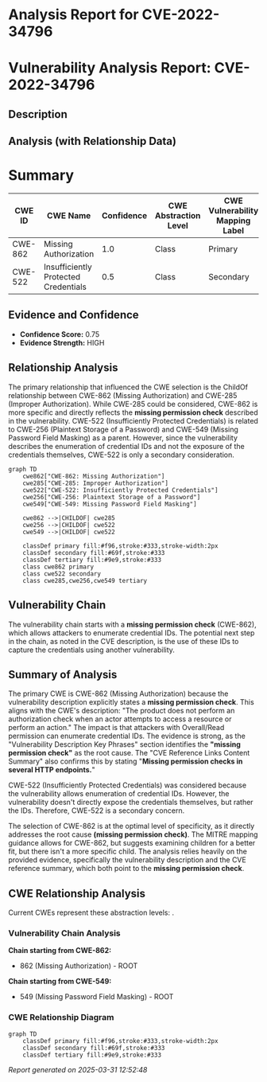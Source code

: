 # Analysis Report for CVE-2022-34796

# Vulnerability Analysis Report: CVE-2022-34796

## Description



## Analysis (with Relationship Data)

# Summary
| CWE ID | CWE Name | Confidence | CWE Abstraction Level | CWE Vulnerability Mapping Label | CWE-Vulnerability Mapping Notes |
|---|---|---|---|---|---|
| CWE-862 | Missing Authorization | 1.0 | Class | Primary | Allowed-with-Review |
| CWE-522 | Insufficiently Protected Credentials | 0.5 | Class | Secondary | Allowed-with-Review |

## Evidence and Confidence

*   **Confidence Score:** 0.75
*   **Evidence Strength:** HIGH

## Relationship Analysis
The primary relationship that influenced the CWE selection is the ChildOf relationship between CWE-862 (Missing Authorization) and CWE-285 (Improper Authorization). While CWE-285 could be considered, CWE-862 is more specific and directly reflects the **missing permission check** described in the vulnerability. CWE-522 (Insufficiently Protected Credentials) is related to CWE-256 (Plaintext Storage of a Password) and CWE-549 (Missing Password Field Masking) as a parent. However, since the vulnerability describes the enumeration of credential IDs and not the exposure of the credentials themselves, CWE-522 is only a secondary consideration.

```mermaid
graph TD
    cwe862["CWE-862: Missing Authorization"]
    cwe285["CWE-285: Improper Authorization"]
    cwe522["CWE-522: Insufficiently Protected Credentials"]
    cwe256["CWE-256: Plaintext Storage of a Password"]
    cwe549["CWE-549: Missing Password Field Masking"]

    cwe862 -->|CHILDOF| cwe285
    cwe256 -->|CHILDOF| cwe522
    cwe549 -->|CHILDOF| cwe522

    classDef primary fill:#f96,stroke:#333,stroke-width:2px
    classDef secondary fill:#69f,stroke:#333
    classDef tertiary fill:#9e9,stroke:#333
    class cwe862 primary
    class cwe522 secondary
    class cwe285,cwe256,cwe549 tertiary
```

## Vulnerability Chain
The vulnerability chain starts with a **missing permission check** (CWE-862), which allows attackers to enumerate credential IDs. The potential next step in the chain, as noted in the CVE description, is the use of these IDs to capture the credentials using another vulnerability.

## Summary of Analysis
The primary CWE is CWE-862 (Missing Authorization) because the vulnerability description explicitly states a **missing permission check**. This aligns with the CWE's description: "The product does not perform an authorization check when an actor attempts to access a resource or perform an action." The impact is that attackers with Overall/Read permission can enumerate credential IDs. The evidence is strong, as the "Vulnerability Description Key Phrases" section identifies the **"missing permission check"** as the root cause. The "CVE Reference Links Content Summary" also confirms this by stating "**Missing permission checks in several HTTP endpoints.**"

CWE-522 (Insufficiently Protected Credentials) was considered because the vulnerability allows enumeration of credential IDs. However, the vulnerability doesn't directly expose the credentials themselves, but rather the IDs. Therefore, CWE-522 is a secondary concern.

The selection of CWE-862 is at the optimal level of specificity, as it directly addresses the root cause **(missing permission check)**. The MITRE mapping guidance allows for CWE-862, but suggests examining children for a better fit, but there isn't a more specific child. The analysis relies heavily on the provided evidence, specifically the vulnerability description and the CVE reference summary, which both point to the **missing permission check**.


## CWE Relationship Analysis

Current CWEs represent these abstraction levels: .


### Vulnerability Chain Analysis

**Chain starting from CWE-862:**
- 862 (Missing Authorization) - ROOT


**Chain starting from CWE-549:**
- 549 (Missing Password Field Masking) - ROOT



### CWE Relationship Diagram

```mermaid
graph TD
    classDef primary fill:#f96,stroke:#333,stroke-width:2px
    classDef secondary fill:#69f,stroke:#333
    classDef tertiary fill:#9e9,stroke:#333
```



*Report generated on 2025-03-31 12:52:48*
